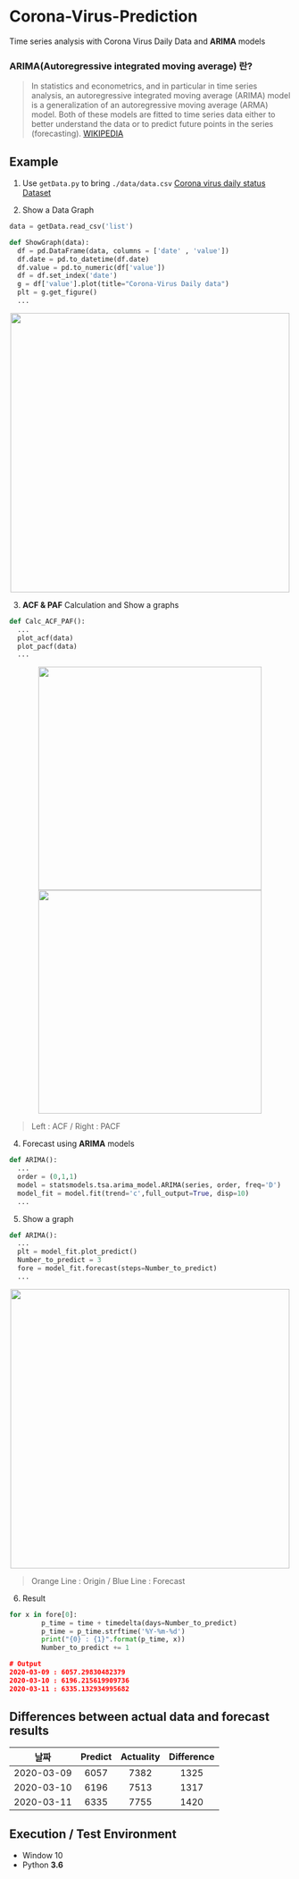 # Corona-Virus-Prediction

Time series analysis with Corona Virus Daily Data and **ARIMA** models

### ARIMA(Autoregressive integrated moving average) 란?
> In statistics and econometrics, and in particular in time series analysis, an autoregressive integrated moving average (ARIMA) model is a generalization of an autoregressive moving average (ARMA) model. Both of these models are fitted to time series data either to better understand the data or to predict future points in the series (forecasting).
[WIKIPEDIA](https://en.wikipedia.org/wiki/Autoregressive_integrated_moving_average)

## Example

1. Use ```getData.py``` to bring ```./data/data.csv``` 
[Corona virus daily status Dataset](https://github.com/Xenia101/Korean-Data-Set/tree/master/Corona%20virus%20daily%20status)

2. Show a Data Graph

```python
data = getData.read_csv('list')

def ShowGraph(data):
  df = pd.DataFrame(data, columns = ['date' , 'value'])
  df.date = pd.to_datetime(df.date)
  df.value = pd.to_numeric(df['value'])
  df = df.set_index('date')
  g = df['value'].plot(title="Corona-Virus Daily data")
  plt = g.get_figure()
  ...
```

<p align=center>
  <img width="500px" src="https://github.com/Xenia101/Corona-Virus-Prediction/blob/master/img/Figure_1.png?raw=true">
</p>

3. **ACF & PAF** Calculation and Show a graphs

```python
def Calc_ACF_PAF():
  ...
  plot_acf(data)
  plot_pacf(data)
  ...
```

<p align=center>
  <img width="400px" src="https://github.com/Xenia101/Corona-Virus-Prediction/blob/master/img/ACF.png?raw=true">
  <img width="400px" src="https://github.com/Xenia101/Corona-Virus-Prediction/blob/master/img/PACF.png?raw=true">
</p>

> Left : ACF / Right : PACF

4. Forecast using **ARIMA** models

```python
def ARIMA():
  ...
  order = (0,1,1)
  model = statsmodels.tsa.arima_model.ARIMA(series, order, freq='D')
  model_fit = model.fit(trend='c',full_output=True, disp=10)
  ...
```

5. Show a graph

```python
def ARIMA():
  ...
  plt = model_fit.plot_predict()
  Number_to_predict = 3
  fore = model_fit.forecast(steps=Number_to_predict)
  ...
```

<p align=center>
  <img width="500px" src="https://github.com/Xenia101/Corona-Virus-Prediction/blob/master/img/predict.png?raw=true">
</p>

> Orange Line : Origin / Blue Line : Forecast

6. Result

```python
for x in fore[0]:
        p_time = time + timedelta(days=Number_to_predict)
        p_time = p_time.strftime('%Y-%m-%d')
        print("{0} : {1}".format(p_time, x))
        Number_to_predict += 1
```
```json
# Output
2020-03-09 : 6057.29830482379
2020-03-10 : 6196.215619909736
2020-03-11 : 6335.132934995682
```

## Differences between **actual data** and **forecast results**

|날짜|Predict|Actuality|Difference|
|------|:---:|:---:|:---:|
|2020-03-09|6057|7382|1325|
|2020-03-10|6196|7513|1317|
|2020-03-11|6335|7755|1420|

## Execution / Test Environment

- Window 10
- Python **3.6**
